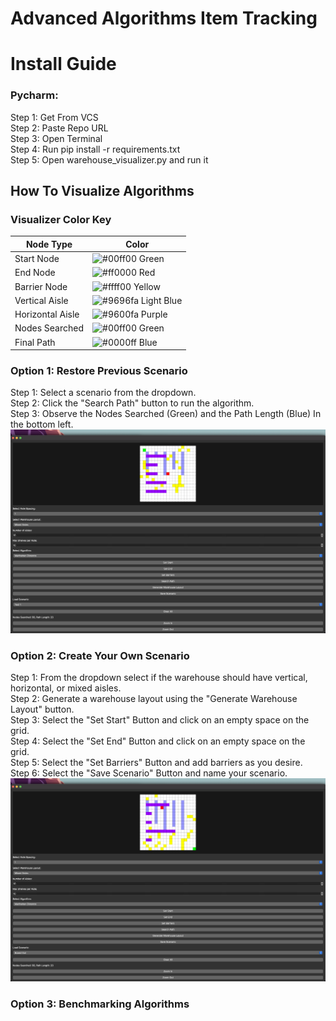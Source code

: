 # Advanced Algorithms Item Tracking

# Install Guide

### Pycharm:
Step 1: Get From VCS   
Step 2: Paste Repo URL  
Step 3: Open Terminal  
Step 4: Run pip install -r requirements.txt  
Step 5: Open warehouse_visualizer.py and run it


## How To Visualize Algorithms
### Visualizer Color Key

| Node Type           | Color      |
|---------------------|------------|
| Start Node          | ![#00ff00](https://via.placeholder.com/12/00ff00/000000?text=+) Green |
| End Node            | ![#ff0000](https://via.placeholder.com/12/ff0000/000000?text=+) Red   |
| Barrier Node        | ![#ffff00](https://via.placeholder.com/12/ffff00/000000?text=+) Yellow|
| Vertical Aisle      | ![#9696fa](https://via.placeholder.com/12/9696fa/000000?text=+) Light Blue |
| Horizontal Aisle    | ![#9600fa](https://via.placeholder.com/12/9600fa/000000?text=+) Purple |
| Nodes Searched      | ![#00ff00](https://via.placeholder.com/12/00ff00/000000?text=+) Green |
| Final Path          | ![#0000ff](https://via.placeholder.com/12/0000ff/000000?text=+) Blue |



### Option 1: Restore Previous Scenario
Step 1: Select a scenario from the dropdown.   
Step 2: Click the "Search Path" button to run the algorithm.   
Step 3: Observe the Nodes Searched (Green) and the Path Length (Blue) In the bottom left. 
![test_scenario_1.png](Images%2Ftest_scenario_1.png)
### Option 2: Create Your Own Scenario 
Step 1: From the dropdown select if the warehouse should have vertical, horizontal, or mixed aisles.  
Step 2: Generate a warehouse layout using the "Generate Warehouse Layout" button.  
Step 3: Select the "Set Start" Button and click on an empty space on the grid.  
Step 4: Select the "Set End" Button and click on an empty space on the grid.  
Step 5: Select the "Set Barriers" Button and add barriers as you desire.  
Step 6: Select the "Save Scenario" Button and name your scenario.  
![boxed_out_scenario.png](Images%2Fboxed_out_scenario.png)

### Option 3: Benchmarking Algorithms
